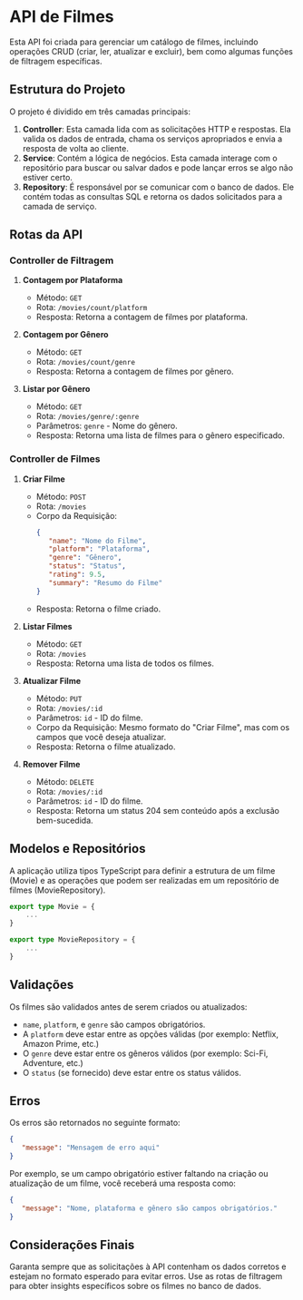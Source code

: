 # API de Filmes

Esta API foi criada para gerenciar um catálogo de filmes, incluindo operações CRUD (criar, ler, atualizar e excluir), bem como algumas funções de filtragem específicas.

## Estrutura do Projeto

O projeto é dividido em três camadas principais:

1. **Controller**: Esta camada lida com as solicitações HTTP e respostas. Ela valida os dados de entrada, chama os serviços apropriados e envia a resposta de volta ao cliente.
2. **Service**: Contém a lógica de negócios. Esta camada interage com o repositório para buscar ou salvar dados e pode lançar erros se algo não estiver certo.
3. **Repository**: É responsável por se comunicar com o banco de dados. Ele contém todas as consultas SQL e retorna os dados solicitados para a camada de serviço.

## Rotas da API

### Controller de Filtragem

1. **Contagem por Plataforma**
   - Método: `GET`
   - Rota: `/movies/count/platform`
   - Resposta: Retorna a contagem de filmes por plataforma.

2. **Contagem por Gênero**
   - Método: `GET`
   - Rota: `/movies/count/genre`
   - Resposta: Retorna a contagem de filmes por gênero.

3. **Listar por Gênero**
   - Método: `GET`
   - Rota: `/movies/genre/:genre`
   - Parâmetros: `genre` - Nome do gênero.
   - Resposta: Retorna uma lista de filmes para o gênero especificado.

### Controller de Filmes

1. **Criar Filme**
   - Método: `POST`
   - Rota: `/movies`
   - Corpo da Requisição: 
     ```json
     {
        "name": "Nome do Filme",
        "platform": "Plataforma",
        "genre": "Gênero",
        "status": "Status",
        "rating": 9.5,
        "summary": "Resumo do Filme"
     }
     ```
   - Resposta: Retorna o filme criado.

2. **Listar Filmes**
   - Método: `GET`
   - Rota: `/movies`
   - Resposta: Retorna uma lista de todos os filmes.

3. **Atualizar Filme**
   - Método: `PUT`
   - Rota: `/movies/:id`
   - Parâmetros: `id` - ID do filme.
   - Corpo da Requisição: Mesmo formato do "Criar Filme", mas com os campos que você deseja atualizar.
   - Resposta: Retorna o filme atualizado.

4. **Remover Filme**
   - Método: `DELETE`
   - Rota: `/movies/:id`
   - Parâmetros: `id` - ID do filme.
   - Resposta: Retorna um status 204 sem conteúdo após a exclusão bem-sucedida.

## Modelos e Repositórios

A aplicação utiliza tipos TypeScript para definir a estrutura de um filme (Movie) e as operações que podem ser realizadas em um repositório de filmes (MovieRepository).

```typescript
export type Movie = {
    ...
}

export type MovieRepository = {
    ...
}
```

## Validações

Os filmes são validados antes de serem criados ou atualizados:

- `name`, `platform`, e `genre` são campos obrigatórios.
- A `platform` deve estar entre as opções válidas (por exemplo: Netflix, Amazon Prime, etc.)
- O `genre` deve estar entre os gêneros válidos (por exemplo: Sci-Fi, Adventure, etc.)
- O `status` (se fornecido) deve estar entre os status válidos.

## Erros

Os erros são retornados no seguinte formato:

```json
{
   "message": "Mensagem de erro aqui"
}
```

Por exemplo, se um campo obrigatório estiver faltando na criação ou atualização de um filme, você receberá uma resposta como:

```json
{
   "message": "Nome, plataforma e gênero são campos obrigatórios."
}

```

## Considerações Finais
Garanta sempre que as solicitações à API contenham os dados corretos e estejam no formato esperado para evitar erros. Use as rotas de filtragem para obter insights específicos sobre os filmes no banco de dados.
